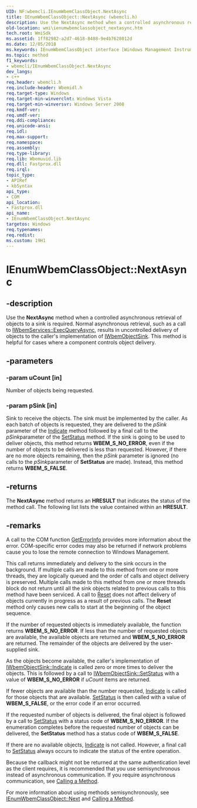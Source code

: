 ```yaml
---
UID: NF:wbemcli.IEnumWbemClassObject.NextAsync
title: IEnumWbemClassObject::NextAsync (wbemcli.h)
description: Use the NextAsync method when a controlled asynchronous retrieval of objects to a sink is required.
old-location: wmi\ienumwbemclassobject_nextasync.htm
tech.root: WmiSdk
ms.assetid: 1ff82982-a2d7-4618-8488-9e4b7628012d
ms.date: 12/05/2018
ms.keywords: IEnumWbemClassObject interface [Windows Management Instrumentation],NextAsync method, IEnumWbemClassObject.NextAsync, IEnumWbemClassObject::NextAsync, NextAsync, NextAsync method [Windows Management Instrumentation], NextAsync method [Windows Management Instrumentation],IEnumWbemClassObject interface, _hmm_ienumwbemclassobject_nextasync, wbemcli/IEnumWbemClassObject::NextAsync, wmi.ienumwbemclassobject_nextasync
ms.topic: method
f1_keywords:
- wbemcli/IEnumWbemClassObject.NextAsync
dev_langs:
- c++
req.header: wbemcli.h
req.include-header: Wbemidl.h
req.target-type: Windows
req.target-min-winverclnt: Windows Vista
req.target-min-winversvr: Windows Server 2008
req.kmdf-ver: 
req.umdf-ver: 
req.ddi-compliance: 
req.unicode-ansi: 
req.idl: 
req.max-support: 
req.namespace: 
req.assembly: 
req.type-library: 
req.lib: Wbemuuid.lib
req.dll: Fastprox.dll
req.irql: 
topic_type:
- APIRef
- kbSyntax
api_type:
- COM
api_location:
- Fastprox.dll
api_name:
- IEnumWbemClassObject.NextAsync
targetos: Windows
req.typenames: 
req.redist: 
ms.custom: 19H1
---
```


# IEnumWbemClassObject::NextAsync


## -description


Use the <b>NextAsync</b> method when a controlled asynchronous retrieval of objects to a sink is required. Normal asynchronous retrieval, such as a call to 
<a href="https://docs.microsoft.com/windows/desktop/api/wbemcli/nf-wbemcli-iwbemservices-execqueryasync">IWbemServices::ExecQueryAsync</a>, results in uncontrolled delivery of objects to the caller's implementation of 
<a href="https://docs.microsoft.com/windows/desktop/WmiSdk/iwbemobjectsink">IWbemObjectSink</a>. This method is helpful for cases where a component controls object delivery.


## -parameters




### -param uCount [in]

Number of objects being requested.


### -param pSink [in]

Sink to receive the objects. The sink must be implemented by the caller. As each batch of objects is requested, they are delivered to the <i>pSink</i> parameter of the 
      <a href="https://docs.microsoft.com/windows/desktop/api/wbemcli/nf-wbemcli-iwbemobjectsink-indicate">Indicate</a> method followed by a final call to the <i>pSink</i>parameter of the <a href="https://docs.microsoft.com/windows/desktop/api/wbemcli/nf-wbemcli-iwbemobjectsink-setstatus">SetStatus</a> method. If the sink is going to be used to deliver objects, this method returns <b>WBEM_S_NO_ERROR</b>, even if the number of objects to be delivered is less than requested. However, if there are no more objects remaining, then the <i>pSink</i> parameter is ignored (no calls to the <i>pSink</i>parameter of <b>SetStatus</b> are made). Instead, this method returns <b>WBEM_S_FALSE</b>.


## -returns



The 
<b>NextAsync</b> method returns an <b>HRESULT</b> that indicates the status of the method call. The following list lists the value contained within an <b>HRESULT</b>.




## -remarks



A call to the COM function <a href="http://go.microsoft.com/fwlink/p/?linkid=119575">GetErrorInfo</a> provides more information about the error. COM-specific error codes may also be returned if network problems cause you to lose the remote connection to Windows Management.

This call returns immediately and delivery to the sink occurs in the background. If multiple calls are made to this method from one or more threads, they are logically queued and the order of calls and object delivery is preserved. Multiple calls made to this method from one or more threads block do not return until all the sink objects related to previous calls to this method have been serviced. A call to 
<a href="https://docs.microsoft.com/windows/desktop/api/wbemcli/nf-wbemcli-ienumwbemclassobject-reset">Reset</a> does not affect delivery of objects currently in progress as a result of previous calls. The 
<b>Reset</b> method only causes new calls to start at the beginning of the object sequence.

If the number of requested objects is immediately available, the function returns <b>WBEM_S_NO_ERROR</b>. If less than the number of requested objects are available, the available objects are returned and <b>WBEM_S_NO_ERROR</b> are returned. The remainder of the objects are delivered by the user-supplied sink.

As the objects become available, the caller's implementation of 
<a href="https://docs.microsoft.com/windows/desktop/api/wbemcli/nf-wbemcli-iwbemobjectsink-indicate">IWbemObjectSink::Indicate</a> is called zero or more times to deliver the objects. This is followed by a call to 
<a href="https://docs.microsoft.com/windows/desktop/api/wbemcli/nf-wbemcli-iwbemobjectsink-setstatus">IWbemObjectSink::SetStatus</a> with a value of <b>WBEM_S_NO_ERROR</b> if <i>uCount</i> items are returned.

If fewer objects are available than the number requested, <a href="https://docs.microsoft.com/windows/desktop/api/wbemcli/nf-wbemcli-iwbemobjectsink-indicate">Indicate</a> is called for those objects that are available. <a href="https://docs.microsoft.com/windows/desktop/api/wbemcli/nf-wbemcli-iwbemobjectsink-setstatus">SetStatus</a> is then called with a value of <b>WBEM_S_FALSE</b>, or the error code if an error occurred.

If the requested number of objects is delivered, the final object is followed by a call to <a href="https://docs.microsoft.com/windows/desktop/api/wbemcli/nf-wbemcli-iwbemobjectsink-setstatus">SetStatus</a> with a status code of <b>WBEM_S_NO_ERROR</b>. If the enumeration completes before the requested number of objects can be delivered, the <b>SetStatus</b> method has a status code of <b>WBEM_S_FALSE</b>.

If there are no available objects, <a href="https://docs.microsoft.com/windows/desktop/api/wbemcli/nf-wbemcli-iwbemobjectsink-indicate">Indicate</a> is not called. However, a final call to <a href="https://docs.microsoft.com/windows/desktop/api/wbemcli/nf-wbemcli-iwbemobjectsink-setstatus">SetStatus</a> always occurs to indicate the status of the entire operation.

Because the callback might not be returned at the same authentication level as the client requires, it is recommended that you use semisynchronous instead of asynchronous communication. If you require asynchronous communication, see <a href="https://docs.microsoft.com/windows/desktop/WmiSdk/calling-a-method">Calling a Method</a>.

For more information about using methods semisynchronously, see <a href="https://docs.microsoft.com/windows/desktop/api/wbemcli/nf-wbemcli-ienumwbemclassobject-next">IEnumWbemClassObject::Next</a> and <a href="https://docs.microsoft.com/windows/desktop/WmiSdk/calling-a-method">Calling a Method</a>.



